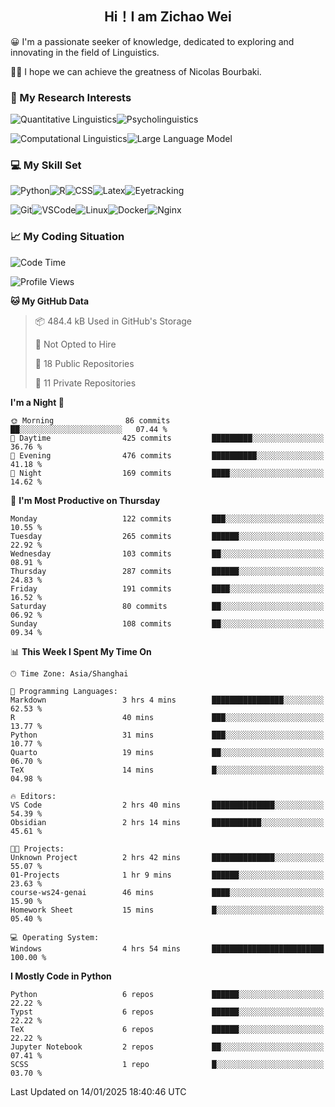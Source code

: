 

## <div align="center">Hi！I am Zichao Wei</div>

😀 I'm a passionate seeker of knowledge, dedicated to exploring and innovating in the field of Linguistics.

🙋‍♂️ I hope we can achieve the greatness of Nicolas Bourbaki.

### 🔬 My Research Interests

![Quantitative Linguistics](https://img.shields.io/badge/Quantitative%20Linguistics-%230072CC.svg?&style=for-the-badge&logo=appveyor&logoColor=white)![Psycholinguistics](https://img.shields.io/badge/Psycholinguistics-%2301a3a1.svg?&style=for-the-badge&logo=AWS%20Amplify&logoColor=white)

![Computational Linguistics](https://img.shields.io/badge/Computational%20Linguistics-%231877F2.svg?&style=for-the-badge&logo=Markdown&logoColor=white)![Large Language Model](https://img.shields.io/badge/Large%20Language%20Model-%23F76300.svg?&style=for-the-badge&logo=Android&logoColor=white)

### 💻 My Skill Set

![Python](https://img.shields.io/badge/Python-%2314354C.svg?style=for-the-badge&logo=python&logoColor=white&color=2AB3E3)![R](https://img.shields.io/badge/-R-276DC3?style=for-the-badge&logo=r&logoColor=white)![CSS](https://img.shields.io/badge/-CSS-1572B6?style=for-the-badge&logo=css3&logoColor=white)![Latex](https://img.shields.io/badge/-Latex-008080?style=for-the-badge&logo=latex&logoColor=white)![Eyetracking](https://img.shields.io/badge/Eyetracking-%230078D6?style=for-the-badge&logo=SearXNG&logoColor=#3050FF)

![Git](https://img.shields.io/badge/-Git-F05032?style=for-the-badge&logo=git&logoColor=white)![VSCode](https://img.shields.io/badge/-VSCode-007ACC?style=for-the-badge&logo=visual-studio-code&logoColor=white)![Linux](https://img.shields.io/badge/-Linux-FCC624?style=for-the-badge&logo=linux&logoColor=black)![Docker](https://img.shields.io/badge/-Docker-2496ED?style=for-the-badge&logo=docker&logoColor=white)![Nginx](https://img.shields.io/badge/-Nginx-009639?style=for-the-badge&logo=nginx&logoColor=white)

### 📈 My Coding Situation

<!--START_SECTION:waka-->
![Code Time](http://img.shields.io/badge/Code%20Time-404%20hrs%2012%20mins-blue)

![Profile Views](http://img.shields.io/badge/Profile%20Views-0-blue)

**🐱 My GitHub Data** 

> 📦 484.4 kB Used in GitHub's Storage 
 > 
> 🚫 Not Opted to Hire
 > 
> 📜 18 Public Repositories 
 > 
> 🔑 11 Private Repositories 
 > 
**I'm a Night 🦉** 

```text
🌞 Morning                86 commits          ██░░░░░░░░░░░░░░░░░░░░░░░   07.44 % 
🌆 Daytime                425 commits         █████████░░░░░░░░░░░░░░░░   36.76 % 
🌃 Evening                476 commits         ██████████░░░░░░░░░░░░░░░   41.18 % 
🌙 Night                  169 commits         ████░░░░░░░░░░░░░░░░░░░░░   14.62 % 
```
📅 **I'm Most Productive on Thursday** 

```text
Monday                   122 commits         ███░░░░░░░░░░░░░░░░░░░░░░   10.55 % 
Tuesday                  265 commits         ██████░░░░░░░░░░░░░░░░░░░   22.92 % 
Wednesday                103 commits         ██░░░░░░░░░░░░░░░░░░░░░░░   08.91 % 
Thursday                 287 commits         ██████░░░░░░░░░░░░░░░░░░░   24.83 % 
Friday                   191 commits         ████░░░░░░░░░░░░░░░░░░░░░   16.52 % 
Saturday                 80 commits          ██░░░░░░░░░░░░░░░░░░░░░░░   06.92 % 
Sunday                   108 commits         ██░░░░░░░░░░░░░░░░░░░░░░░   09.34 % 
```


📊 **This Week I Spent My Time On** 

```text
🕑︎ Time Zone: Asia/Shanghai

💬 Programming Languages: 
Markdown                 3 hrs 4 mins        ████████████████░░░░░░░░░   62.53 % 
R                        40 mins             ███░░░░░░░░░░░░░░░░░░░░░░   13.77 % 
Python                   31 mins             ███░░░░░░░░░░░░░░░░░░░░░░   10.77 % 
Quarto                   19 mins             ██░░░░░░░░░░░░░░░░░░░░░░░   06.70 % 
TeX                      14 mins             █░░░░░░░░░░░░░░░░░░░░░░░░   04.98 % 

🔥 Editors: 
VS Code                  2 hrs 40 mins       ██████████████░░░░░░░░░░░   54.39 % 
Obsidian                 2 hrs 14 mins       ███████████░░░░░░░░░░░░░░   45.61 % 

🐱‍💻 Projects: 
Unknown Project          2 hrs 42 mins       ██████████████░░░░░░░░░░░   55.07 % 
01-Projects              1 hr 9 mins         ██████░░░░░░░░░░░░░░░░░░░   23.63 % 
course-ws24-genai        46 mins             ████░░░░░░░░░░░░░░░░░░░░░   15.90 % 
Homework Sheet           15 mins             █░░░░░░░░░░░░░░░░░░░░░░░░   05.40 % 

💻 Operating System: 
Windows                  4 hrs 54 mins       █████████████████████████   100.00 % 
```

**I Mostly Code in Python** 

```text
Python                   6 repos             ██████░░░░░░░░░░░░░░░░░░░   22.22 % 
Typst                    6 repos             ██████░░░░░░░░░░░░░░░░░░░   22.22 % 
TeX                      6 repos             ██████░░░░░░░░░░░░░░░░░░░   22.22 % 
Jupyter Notebook         2 repos             ██░░░░░░░░░░░░░░░░░░░░░░░   07.41 % 
SCSS                     1 repo              █░░░░░░░░░░░░░░░░░░░░░░░░   03.70 % 
```




 Last Updated on 14/01/2025 18:40:46 UTC
<!--END_SECTION:waka-->
